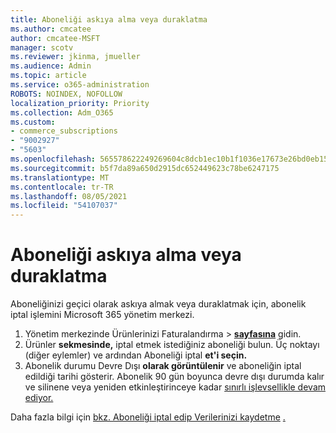 ```yaml
---
title: Aboneliği askıya alma veya duraklatma
ms.author: cmcatee
author: cmcatee-MSFT
manager: scotv
ms.reviewer: jkinma, jmueller
ms.audience: Admin
ms.topic: article
ms.service: o365-administration
ROBOTS: NOINDEX, NOFOLLOW
localization_priority: Priority
ms.collection: Adm_O365
ms.custom:
- commerce_subscriptions
- "9002927"
- "5603"
ms.openlocfilehash: 565578622249269604c8dcb1ec10b1f1036e17673e26bd0eb15a38d323aa28bd
ms.sourcegitcommit: b5f7da89a650d2915dc652449623c78be6247175
ms.translationtype: MT
ms.contentlocale: tr-TR
ms.lasthandoff: 08/05/2021
ms.locfileid: "54107037"
---
```

# <a name="suspend-or-pause-a-subscription"></a>Aboneliği askıya alma veya duraklatma

Aboneliğinizi geçici olarak askıya almak veya duraklatmak için, abonelik iptal işlemini Microsoft 365 yönetim merkezi.

1. Yönetim merkezinde Ürünlerinizi Faturalandırma   >  **[sayfasına](https://go.microsoft.com/fwlink/p/?linkid=842054)** gidin.
2. Ürünler **sekmesinde,** iptal etmek istediğiniz aboneliği bulun. Üç noktayı (diğer eylemler) ve ardından Aboneliği iptal **et'i seçin.**
3. Abonelik durumu Devre Dışı **olarak görüntülenir** ve aboneliğin iptal edildiği tarihi gösterir. Abonelik 90 gün boyunca devre dışı durumda kalır ve silinene veya yeniden etkinleştirinceye kadar [sınırlı işlevsellikle devam ediyor.](/microsoft-365/commerce/subscriptions/reactivate-your-subscription)

Daha fazla bilgi için [bkz. Aboneliği iptal edip Verilerinizi kaydetme](/microsoft-365/commerce/subscriptions/cancel-your-subscription#what-happens-when-you-cancel-a-subscription) [.](/microsoft-365/commerce/subscriptions/cancel-your-subscription#save-your-data)

